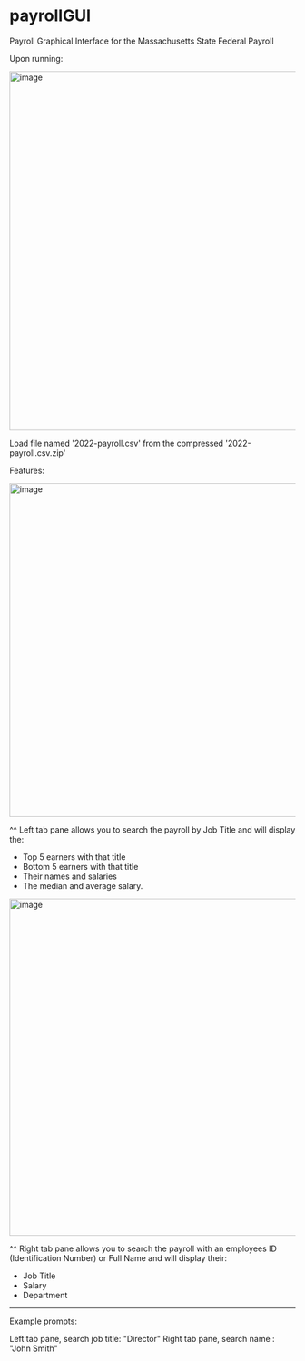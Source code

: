 # payrollGUI
Payroll Graphical Interface for the Massachusetts State Federal Payroll




Upon running:

<img width="633" alt="image" src="https://github.com/ahmkhn/payrollGUI/assets/104601942/be77c1fa-40d5-4873-9d9b-1168c242978c">

Load file named '2022-payroll.csv' from the compressed '2022-payroll.csv.zip'

Features:

<img width="588" alt="image" src="https://github.com/ahmkhn/payrollGUI/assets/104601942/60fe98e9-5329-42bd-b83d-70aa9c4b0719">


^^ Left tab pane allows you to search the payroll by Job Title and will display the:
  - Top 5 earners with that title
  - Bottom 5 earners with that title
  - Their names and salaries
  - The median and average salary.

<img width="594" alt="image" src="https://github.com/ahmkhn/payrollGUI/assets/104601942/d9eae3dc-1eb6-472e-942c-fddb2e084b5b">

^^ Right tab pane allows you to search the payroll with an employees ID (Identification Number) or Full Name and will display their:
- Job Title
- Salary
- Department

-------
Example prompts:

Left tab pane, search job title: "Director"
Right tab pane, search name : "John Smith"
